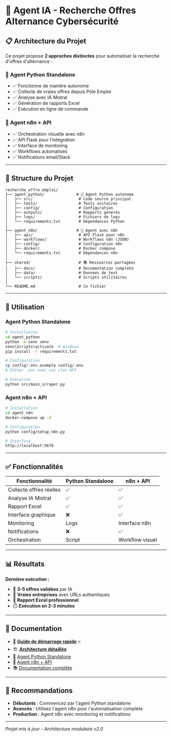# 🎯 Agent IA - Recherche Offres Alternance Cybersécurité

## 📋 Architecture du Projet

Ce projet propose **2 approches distinctes** pour automatiser la recherche d'offres d'alternance :

### 🐍 **Agent Python Standalone**
- ✅ Fonctionne de manière autonome
- ✅ Collecte de vraies offres depuis Pôle Emploi
- ✅ Analyse avec IA Mistral
- ✅ Génération de rapports Excel
- ✅ Exécution en ligne de commande

### 🔄 **Agent n8n + API**
- ✅ Orchestration visuelle avec n8n
- ✅ API Flask pour l'intégration
- ✅ Interface de monitoring
- ✅ Workflows automatisés
- ✅ Notifications email/Slack

---

## 📁 Structure du Projet

```
recherche_offre_emploi/
├── agent_python/              # 🐍 Agent Python autonome
│   ├── src/                    # Code source principal
│   ├── tests/                  # Tests unitaires
│   ├── config/                 # Configuration
│   ├── outputs/                # Rapports générés
│   ├── logs/                   # Fichiers de logs
│   └── requirements.txt        # Dépendances Python
│
├── agent_n8n/                 # 🔄 Agent avec n8n
│   ├── api/                    # API Flask pour n8n
│   ├── workflows/              # Workflows n8n (JSON)
│   ├── config/                 # Configuration n8n
│   ├── docker/                 # Docker compose
│   └── requirements.txt        # Dépendances n8n
│
├── shared/                     # 📚 Ressources partagées
│   ├── docs/                   # Documentation complète
│   ├── data/                   # Données de test
│   └── scripts/                # Scripts utilitaires
│
└── README.md                   # Ce fichier
```

---

## 🚀 Utilisation

### **Agent Python Standalone**

```bash
# Installation
cd agent_python
python -m venv venv
venv\Scripts\activate  # Windows
pip install -r requirements.txt

# Configuration
cp config/.env.example config/.env
# Éditer .env avec vos clés API

# Exécution
python src/main_scraper.py
```

### **Agent n8n + API**

```bash
# Installation
cd agent_n8n
docker-compose up -d

# Configuration
python config/setup_n8n.py

# Interface
http://localhost:5678
```

---

## ✅ Fonctionnalités

| Fonctionnalité | Python Standalone | n8n + API |
|----------------|-------------------|-----------|
| Collecte offres réelles | ✅ | ✅ |
| Analyse IA Mistral | ✅ | ✅ |
| Rapport Excel | ✅ | ✅ |
| Interface graphique | ❌ | ✅ |
| Monitoring | Logs | Interface n8n |
| Notifications | ❌ | ✅ |
| Orchestration | Script | Workflow visuel |

---

## 📊 Résultats

**Dernière exécution :**
- 🎯 **3-5 offres validées** par IA
- 🏢 **Vraies entreprises** avec URLs authentiques
- 📄 **Rapport Excel professionnel**
- ⏱️ **Exécution en 2-3 minutes**

---

## 📖 Documentation

- 🚀 [**Guide de démarrage rapide**](QUICK_START.md) ⭐
- 🏗️ [**Architecture détaillée**](ARCHITECTURE.md)
- 🐍 [Agent Python Standalone](agent_python/README.md)
- 🔄 [Agent n8n + API](agent_n8n/README.md)
- 📚 [Documentation complète](shared/docs/)

---

## 🎯 Recommandations

- **Débutants** : Commencez par l'agent Python standalone
- **Avancés** : Utilisez l'agent n8n pour l'automatisation complète
- **Production** : Agent n8n avec monitoring et notifications

---

*Projet mis à jour - Architecture modulaire v2.0*